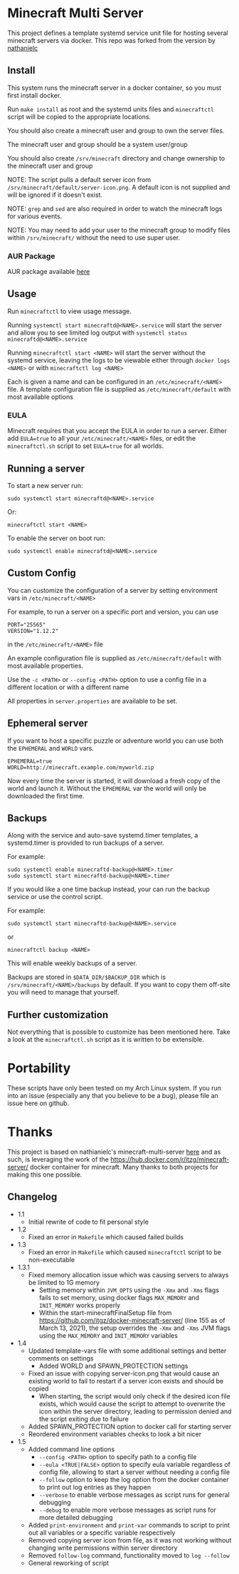 # Minecraft Multi Server

This project defines a template systemd service unit file for hosting several minecraft servers via docker.
This repo was forked from the version by [nathanielc](https://github.com/nathanielc/minecraft-multi-server)

## Install

This system runs the minecraft server in a docker container, so you must first install docker.

Run `make install` as root and the systemd units files and `minecraftctl` script will be copied to the appropriate locations.

You should also create a minecraft user and group to own the server files.

The minecraft user and group should be a system user/group

You should also create `/srv/minecraft` directory and change ownership to the minecraft user and group

NOTE: The script pulls a default server icon from `/srv/minecraft/default/server-icon.png`. A default icon is not supplied and will be ignored if it doesn't exist.

NOTE: `grep` and `sed` are also required in order to watch the minecraft logs for various events.

NOTE: You may need to add your user to the minecraft group to modify files within `/srv/minecraft/` without the need to use super user.

### AUR Package

AUR package available [here](https://aur.archlinux.org/packages/minecraft-server-manager/)

## Usage

Run `minecraftctl` to view usage message.

Running `systemctl start minecraftd@<NAME>.service` will start the server and allow you to see limited log output with `systemctl status minecraftd@<NAME>.service`

Running `minecraftctl start <NAME>` will start the server without the systemd service, leaving the logs to be viewable either through `docker logs <NAME>` or with `minecraftctl log <NAME>`

Each is given a name and can be configured in an `/etc/minecraft/<NAME>` file.
A template configuration file is supplied as `/etc/minecraft/default` with most available options

### EULA

Minecraft requires that you accept the EULA in order to run a server.
Either add `EULA=true` to all your `/etc/minecraft/<NAME>` files, or edit the `minecraftctl.sh` script to set `EULA=true` for all worlds.

## Running a server

To start a new server run:

```
sudo systemctl start minecraftd@<NAME>.service
```
Or:
```
minecraftctl start <NAME>
```

To enable the server on boot run:

```
sudo systemctl enable minecraftd@<NAME>.service
```

## Custom Config

You can customize the configuration of a server by setting environment vars in `/etc/minecraft/<NAME>`

For example, to run a server on a specific port and version, you can use

```
PORT="25565"
VERSION="1.12.2"
```

in the `/etc/minecraft/<NAME>` file

An example configuration file is supplied as `/etc/minecraft/default` with most available properties.

Use the `-c <PATH>` or `--config <PATH>` option to use a config file in a different location or with a different name

All properties in `server.properties` are available to be set.

## Ephemeral server

If you want to host a specific puzzle or adventure world you can use both the `EPHEMERAL` and `WORLD` vars.

```
EPHEMERAL=true
WORLD=http://minecraft.example.com/myworld.zip
```

Now every time the server is started, it will download a fresh copy of the world and launch it.
Without the `EPHEMERAL` var the world will only be downloaded the first time.

## Backups

Along with the service and auto-save systemd.timer templates, a systemd.timer is provided to run backups of a server.

For example:

```
sudo systemctl enable minecraftd-backup@<NAME>.timer
sudo systemctl start minecraftd-backup@<NAME>.timer
```

If you would like a one time backup instead, your can run the backup service or use the control script.

For example:

```
sudo systemctl start minecraftd-backup@<NAME>.service
```

or

```
minecraftctl backup <NAME>
```

This will enable weekly backups of a server.

Backups are stored in `$DATA_DIR/$BACKUP_DIR` which is `/srv/minecraft/<NAME>/backups` by default.
If you want to copy them off-site you will need to manage that yourself.


## Further customization

Not everything that is possible to customize has been mentioned here.
Take a look at the `minecraftctl.sh` script as it is written to be extensible.

# Portability

These scripts have only been tested on my Arch Linux system.
If you run into an issue (especially any that you believe to be a bug), please file an issue here on github.

# Thanks

This project is based on nathianielc's minecraft-multi-server [here](https://github.com/nathanielc/minecraft-multi-server) and as such, is leveraging the work of the https://hub.docker.com/r/itzg/minecraft-server/ docker container for minecraft.
Many thanks to both projects for making this one possible.

## Changelog

- 1.1
  - Initial rewrite of code to fit personal style
- 1.2
  - Fixed an error in `Makefile` which caused failed builds
- 1.3
  - Fixed an error in `Makefile` which caused `minecraftctl` script to be non-executable
- 1.3.1
  - Fixed memory allocation issue which was causing servers to always be limited to 1G memory
    - Setting memory within `JVM_OPTS` using the `-Xmx` and `-Xms` flags fails to set memory, using docker flags `MAX_MEMORY` and `INIT_MEMORY` works properly
    - Within the start-minecraftFinalSetup file from https://github.com/itgz/docker-minecraft-server/ (line 155 as of March 13, 2021), the setup overrides the `-Xmx` and `-Xms` JVM flags using the `MAX_MEMORY` and `INIT_MEMORY` variables
- 1.4
  - Updated template-vars file with some additional settings and better comments on settings
    - Added WORLD and SPAWN_PROTECTION settings
  - Fixed an issue with copying server-icon.png that would cause an existing world to fail to restart if a server icon exists and should be copied
    - When starting, the script would only check if the desired icon file exists, which would cause the script to attempt to overwrite the icon within the server directory, leading to permission denied and the script exiting due to failure
  - Added SPAWN_PROTECTION option to docker call for starting server
  - Reordered environment variables checks to look a bit nicer
- 1.5
  - Added command line options
    - `--config <PATH>` option to specify path to a config file
    - `--eula <TRUE|FALSE>` option to specify eula variable regardless of config file, allowing to start a server without needing a config file
    - `--follow` option to keep the log option from the docker container to print out log entries as they happen
    - `--verbose` to enable verbose messages as script runs for general debugging
    - `--debug` to enable more verbose messages as script runs for more detailed debugging
  - Added `print-environment` and `print-var` commands to script to print out all variables or a specific variable respectively
  - Removed copying server icon from file, as it was not working without changing write permissions within server directory
  - Removed `follow-log` command, functionality moved to `log --follow`
  - General reworking of script